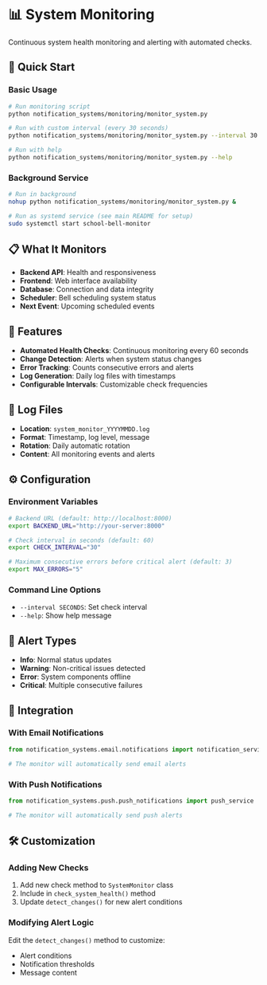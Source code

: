 # 📊 System Monitoring

Continuous system health monitoring and alerting with automated checks.

## 🚀 **Quick Start**

### **Basic Usage**
```bash
# Run monitoring script
python notification_systems/monitoring/monitor_system.py

# Run with custom interval (every 30 seconds)
python notification_systems/monitoring/monitor_system.py --interval 30

# Run with help
python notification_systems/monitoring/monitor_system.py --help
```

### **Background Service**
```bash
# Run in background
nohup python notification_systems/monitoring/monitor_system.py &

# Run as systemd service (see main README for setup)
sudo systemctl start school-bell-monitor
```

## 📋 **What It Monitors**

- **Backend API**: Health and responsiveness
- **Frontend**: Web interface availability
- **Database**: Connection and data integrity
- **Scheduler**: Bell scheduling system status
- **Next Event**: Upcoming scheduled events

## 🔧 **Features**

- **Automated Health Checks**: Continuous monitoring every 60 seconds
- **Change Detection**: Alerts when system status changes
- **Error Tracking**: Counts consecutive errors and alerts
- **Log Generation**: Daily log files with timestamps
- **Configurable Intervals**: Customizable check frequencies

## 📁 **Log Files**

- **Location**: `system_monitor_YYYYMMDD.log`
- **Format**: Timestamp, log level, message
- **Rotation**: Daily automatic rotation
- **Content**: All monitoring events and alerts

## ⚙️ **Configuration**

### **Environment Variables**
```bash
# Backend URL (default: http://localhost:8000)
export BACKEND_URL="http://your-server:8000"

# Check interval in seconds (default: 60)
export CHECK_INTERVAL="30"

# Maximum consecutive errors before critical alert (default: 3)
export MAX_ERRORS="5"
```

### **Command Line Options**
- `--interval SECONDS`: Set check interval
- `--help`: Show help message

## 🚨 **Alert Types**

- **Info**: Normal status updates
- **Warning**: Non-critical issues detected
- **Error**: System components offline
- **Critical**: Multiple consecutive failures

## 🔄 **Integration**

### **With Email Notifications**
```python
from notification_systems.email.notifications import notification_service

# The monitor will automatically send email alerts
```

### **With Push Notifications**
```python
from notification_systems.push.push_notifications import push_service

# The monitor will automatically send push alerts
```

## 🛠️ **Customization**

### **Adding New Checks**
1. Add new check method to `SystemMonitor` class
2. Include in `check_system_health()` method
3. Update `detect_changes()` for new alert conditions

### **Modifying Alert Logic**
Edit the `detect_changes()` method to customize:
- Alert conditions
- Notification thresholds
- Message content
